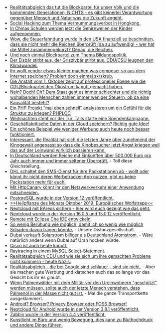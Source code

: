 * [Realitätsabgleich das tut die Blockpartei für unser Volk und die kommenden Generationen, NICHTS - es gibt keinerlei Verantwortung gegenüber Mensch und Natur was die Zukunft angeht.](https://blog.fefe.de/?ts=a3645442)
* [Social Hacking zum Thema Vermummungsverbot in Hongkong.](https://blog.fefe.de/?ts=a3670cb5)
* [In Chinas Schulen werden jetzt die Gehirnwellen der Kinder aufgenommen.](https://blog.fefe.de/?ts=a3670950)
* [Wow, die Steuerfahndung wurde in den USA finanziell so beschnitten, dass sie nicht mehr die Reichen überprüft (da zu aufwendig) - wer hat die Mittel zusammengekürzt? Genau, die Reichen.](https://blog.fefe.de/?ts=a36655b6)
* [Und noch einmal Blockpartei zum Thema Bildungspolitik.](https://blog.fefe.de/?ts=a369d3fd)
* [Der Eisbär stirbt aus, der Grizzlybär stirbt aus, CDU/CSU leugnen den Klimawandel.](https://blog.fefe.de/?ts=a368e274)
* [Ihr wollt vendor etwas kleiner machen was composer so aus dem Internet speichert? Probiert doch einmal sx/skrub.](https://github.com/ssx/skrub)
* [Die Anstalt vom 1. Oktober zeigt auf professioneller Ebene wie die CDU/Blockpartei den Ökostrom kaputt gemacht haben.](https://blog.fefe.de/?ts=a365a904)
* [Nein? Doch! Oh? Dem Staat geht es immer schlechter und die richtig wohalbenden Menschen zahlen immer weniger Steuern, ob da eine Kausalität besteht?](https://blog.fefe.de/?ts=a365ed59)
* [Ein PHP Projekt "mal eben schnell" analysieren um ein Gefühl für die Struktur zu kriegen? PHPLOC](https://github.com/sebastianbergmann/phploc)
* [Weihnachten steht vor der Tür, Tails starte eine Spendenkampagne.](https://www.pro-linux.de/news/1/27492/tails-startet-spendenkampagne-2019.html)
* [Geschäftskritische Daten in der Cloud speichern? Richtig gute Idee!](https://blog.fefe.de/?ts=a362ba73)
* [Ein schönes Beispiel wie weniger Werbung auch heute noch besser funktioniert.](https://blog.fefe.de/?ts=a360514e)
* [Interessant, die Realität hat sich die letzten Jahre über zunehmend der Kinogewalt angepasst so dass die Kinobesucher jetzt Angst kriegen weil das auf der Leinwand wirklich passieren kann.](https://tuxproject.de/blog/2019/10/die-verweichlichung-des-kinobesuchers-am-beispiel-des-neuen-films-ueber-den-joker/)
* [In Deutschland werden Reiche mit Einkünften über 500.000 Euro pro Jahr auch immer und immer seltener Überprüft.](https://blog.fefe.de/?ts=a360cfe7) - Toll diese Gleichstellung.
* [DHL schaltet den SMS-Dienst für ihre Packstationen ab - wollt oder könnt ihr nicht deren Werbetracker-App nutzen, gibt es keine Packstation mehr für euch.](https://www.kuketz-blog.de/packstation-dhl-einfuehrung-eines-app-zwangs/)
* [Mit HttpCanary könnt ihr den Netzwerkverkehr einer Anwendung mitschneiden.](https://www.kuketz-blog.de/empfehlungsecke-app-verkehr-mitschneiden-android-ios/)
* [PostgreSQL wurde in der Version 12 veröffentlicht.](https://www.postgresql.org/about/news/1976/)
* [>>Heilpflanze des Monats Oktober 2019: Europäisches Wolfstrapp<<](https://bio-erzgebirge.de/wp/?p=19232)
* [Nextcloud mit BAreos sichern - hier wird euch gezeigt wie das geht.](https://nextcloud.com/blog/how-to-back-up-nextcloud-with-bareos/)
* [Nextcloud wurde in der Version 16.0.5 und 15.0.12 veröffentlicht.](https://nextcloud.com/blog/time-to-update-16.0.5-and-15.0.12-are-here/)
* [Remote mit Eclipse Che IDE entwickeln.](https://opensource.com/article/19/10/cloud-ide-che)
* [So wenig Berühung wie möglich, damit ich so wenig wie möglich Schaden davon tragen könnte.](https://www.youtube.com/embed/F_3QOE7wnXo?rel=0) - Unsere Distanzgesellschaft.
* [Dubai verkauft Solarstrom billiger als Deutschland Atomstrom.](https://blog.fefe.de/?ts=a3610b7d) - Wäre natürlich anders wenn Dubai auf Uran hocken würde.
* [Cisco ist auch heute kaputt.](https://blog.fefe.de/?ts=a361543c)
* [Raytracing in einem MySQL Select-Statement.](https://blog.fefe.de/?ts=a36151e4)
* [Realitätsabgleich CDU und wie sie sich um ihre gemachten Problene nicht kümmern - heute Nazis.](https://blog.fefe.de/?ts=a3614817)
* [Realitätsabgleich - die bei Google sind schlauer - sind sie nicht.](https://blog.fefe.de/?ts=a36196e2) - Aber sie machen gute Werbung und klatschen euch das so lange vor das Gesicht bis ihr es glaubt.
* [Wenn Palmenwälder mit dem Militär vor den Ureinwohnern "geschützt" werden müssen, sollte auch der letzte Mensch verstehen, dass Palmenöl in der Masse nicht gut ist.](https://netzfrauen.org/2019/10/10/guatemala-4/) - Mal die ganze Transportkette ausgeklammert.
* [Android? Browser? Privacy Browser oder FOSS Browser!](https://www.kuketz-blog.de/privacy-browser-datenschutzfreundlicher-android-browser/)
* [Nextcloud für Android wurde in der Version 3.8.1 veröffentlicht.](https://nextcloud.com/blog/nextcloud-3.8.1-for-android-is-out-plus-a-tip/)
* [Zabbix wurde in der Version 4.4 veröffentlicht.](https://www.pro-linux.de/news/1/27503/zabbix-44-freigegeben.html)
* [Kunstlicht im Büro und wenig Bewegung, dies kann zu Bluthochdruck und andere Dinge führen.](https://youtu.be/KrVB_k1tnM8)
